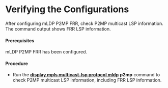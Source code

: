 Verifying the Configurations
============================

After configuring mLDP P2MP FRR, check P2MP multicast LSP information. The command output shows FRR LSP information.

#### Prerequisites

mLDP P2MP FRR has been configured.


#### Procedure

* Run the [**display mpls multicast-lsp protocol mldp**](cmdqueryname=display+mpls+multicast-lsp+protocol+mldp+p2mp) **p2mp** command to check P2MP multicast LSP information, including FRR LSP information.